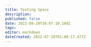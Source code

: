 ```yaml
---
title: Testing Space
description: 
published: false
date: 2022-08-20T16:07:10.168Z
tags: 
editor: markdown
dateCreated: 2022-07-28T01:00:17.477Z
---
```


<div></div>